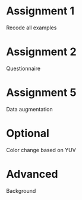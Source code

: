 # Assignment 1
Recode all examples  

# Assignment 2
Questionnaire  

# Assignment 5
Data augmentation  

# Optional
Color change based on YUV

# Advanced
Background